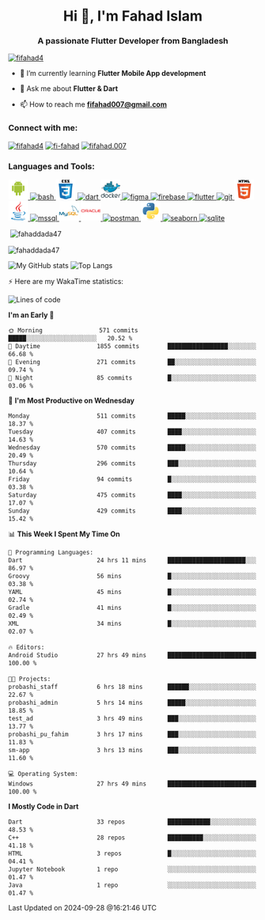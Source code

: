 <h1 align="center">Hi 👋, I'm Fahad Islam</h1>
<h3 align="center">A passionate Flutter Developer from Bangladesh</h3>

<p align="left"> <a href="https://twitter.com/fifahad4" target="blank"><img src="https://img.shields.io/twitter/follow/fifahad4?logo=twitter&style=for-the-badge" alt="fifahad4" /></a> </p>

- 🌱 I’m currently learning **Flutter Mobile App development**

- 💬 Ask me about **Flutter & Dart**

- 📫 How to reach me **fifahad007@gmail.com**

<h3 align="left">Connect with me:</h3>
<p align="left">
<a href="https://twitter.com/fifahad4" target="blank"><img align="center" src="https://raw.githubusercontent.com/rahuldkjain/github-profile-readme-generator/master/src/images/icons/Social/twitter.svg" alt="fifahad4" height="30" width="40" /></a>
<a href="https://linkedin.com/in/fi-fahad" target="blank"><img align="center" src="https://raw.githubusercontent.com/rahuldkjain/github-profile-readme-generator/master/src/images/icons/Social/linked-in-alt.svg" alt="fi-fahad" height="30" width="40" /></a>
<a href="https://fb.com/fifahad.007" target="blank"><img align="center" src="https://raw.githubusercontent.com/rahuldkjain/github-profile-readme-generator/master/src/images/icons/Social/facebook.svg" alt="fifahad.007" height="30" width="40" /></a>
</p>

<h3 align="left">Languages and Tools:</h3>
<p align="left"> <a href="https://developer.android.com" target="_blank" rel="noreferrer"> <img src="https://raw.githubusercontent.com/devicons/devicon/master/icons/android/android-original-wordmark.svg" alt="android" width="40" height="40"/> </a> <a href="https://www.gnu.org/software/bash/" target="_blank" rel="noreferrer"> <img src="https://www.vectorlogo.zone/logos/gnu_bash/gnu_bash-icon.svg" alt="bash" width="40" height="40"/> </a> <a href="https://www.w3schools.com/css/" target="_blank" rel="noreferrer"> <img src="https://raw.githubusercontent.com/devicons/devicon/master/icons/css3/css3-original-wordmark.svg" alt="css3" width="40" height="40"/> </a> <a href="https://dart.dev" target="_blank" rel="noreferrer"> <img src="https://www.vectorlogo.zone/logos/dartlang/dartlang-icon.svg" alt="dart" width="40" height="40"/> </a> <a href="https://www.docker.com/" target="_blank" rel="noreferrer"> <img src="https://raw.githubusercontent.com/devicons/devicon/master/icons/docker/docker-original-wordmark.svg" alt="docker" width="40" height="40"/> </a> <a href="https://www.figma.com/" target="_blank" rel="noreferrer"> <img src="https://www.vectorlogo.zone/logos/figma/figma-icon.svg" alt="figma" width="40" height="40"/> </a> <a href="https://firebase.google.com/" target="_blank" rel="noreferrer"> <img src="https://www.vectorlogo.zone/logos/firebase/firebase-icon.svg" alt="firebase" width="40" height="40"/> </a> <a href="https://flutter.dev" target="_blank" rel="noreferrer"> <img src="https://www.vectorlogo.zone/logos/flutterio/flutterio-icon.svg" alt="flutter" width="40" height="40"/> </a> <a href="https://git-scm.com/" target="_blank" rel="noreferrer"> <img src="https://www.vectorlogo.zone/logos/git-scm/git-scm-icon.svg" alt="git" width="40" height="40"/> </a> <a href="https://www.w3.org/html/" target="_blank" rel="noreferrer"> <img src="https://raw.githubusercontent.com/devicons/devicon/master/icons/html5/html5-original-wordmark.svg" alt="html5" width="40" height="40"/> </a> <a href="https://www.java.com" target="_blank" rel="noreferrer"> <img src="https://raw.githubusercontent.com/devicons/devicon/master/icons/java/java-original.svg" alt="java" width="40" height="40"/> </a> <a href="https://www.microsoft.com/en-us/sql-server" target="_blank" rel="noreferrer"> <img src="https://www.svgrepo.com/show/303229/microsoft-sql-server-logo.svg" alt="mssql" width="40" height="40"/> </a> <a href="https://www.mysql.com/" target="_blank" rel="noreferrer"> <img src="https://raw.githubusercontent.com/devicons/devicon/master/icons/mysql/mysql-original-wordmark.svg" alt="mysql" width="40" height="40"/> </a> <a href="https://www.oracle.com/" target="_blank" rel="noreferrer"> <img src="https://raw.githubusercontent.com/devicons/devicon/master/icons/oracle/oracle-original.svg" alt="oracle" width="40" height="40"/> </a> <a href="https://postman.com" target="_blank" rel="noreferrer"> <img src="https://www.vectorlogo.zone/logos/getpostman/getpostman-icon.svg" alt="postman" width="40" height="40"/> </a> <a href="https://www.python.org" target="_blank" rel="noreferrer"> <img src="https://raw.githubusercontent.com/devicons/devicon/master/icons/python/python-original.svg" alt="python" width="40" height="40"/> </a> <a href="https://seaborn.pydata.org/" target="_blank" rel="noreferrer"> <img src="https://seaborn.pydata.org/_images/logo-mark-lightbg.svg" alt="seaborn" width="40" height="40"/> </a> <a href="https://www.sqlite.org/" target="_blank" rel="noreferrer"> <img src="https://www.vectorlogo.zone/logos/sqlite/sqlite-icon.svg" alt="sqlite" width="40" height="40"/> </a> </p>

<p>&nbsp;<img align="center" src="https://github-readme-stats.vercel.app/api?username=fahaddada47&show_icons=true&locale=en" alt="fahaddada47" /></p>

<p><img align="center" src="https://github-readme-streak-stats.herokuapp.com/?user=fahaddada47&theme=dark" alt="fahaddada47" /></p>


![My GitHub stats](https://github-readme-stats.vercel.app/api?username=Fahaddada47&show_icons=true&theme=radical)
![Top Langs](https://github-readme-stats.vercel.app/api/top-langs/?username=Fahaddada47&layout=donut)


⚡ Here are my WakaTime statistics:

<!--START_SECTION:waka-->
![Lines of code](https://img.shields.io/badge/From%20Hello%20World%20I%27ve%20Written-1.2%20million%20lines%20of%20code-blue)

**I'm an Early 🐤** 

```text
🌞 Morning                571 commits         █████░░░░░░░░░░░░░░░░░░░░   20.52 % 
🌆 Daytime                1855 commits        █████████████████░░░░░░░░   66.68 % 
🌃 Evening                271 commits         ██░░░░░░░░░░░░░░░░░░░░░░░   09.74 % 
🌙 Night                  85 commits          █░░░░░░░░░░░░░░░░░░░░░░░░   03.06 % 
```
📅 **I'm Most Productive on Wednesday** 

```text
Monday                   511 commits         █████░░░░░░░░░░░░░░░░░░░░   18.37 % 
Tuesday                  407 commits         ████░░░░░░░░░░░░░░░░░░░░░   14.63 % 
Wednesday                570 commits         █████░░░░░░░░░░░░░░░░░░░░   20.49 % 
Thursday                 296 commits         ███░░░░░░░░░░░░░░░░░░░░░░   10.64 % 
Friday                   94 commits          █░░░░░░░░░░░░░░░░░░░░░░░░   03.38 % 
Saturday                 475 commits         ████░░░░░░░░░░░░░░░░░░░░░   17.07 % 
Sunday                   429 commits         ████░░░░░░░░░░░░░░░░░░░░░   15.42 % 
```


📊 **This Week I Spent My Time On** 

```text
💬 Programming Languages: 
Dart                     24 hrs 11 mins      ██████████████████████░░░   86.97 % 
Groovy                   56 mins             █░░░░░░░░░░░░░░░░░░░░░░░░   03.38 % 
YAML                     45 mins             █░░░░░░░░░░░░░░░░░░░░░░░░   02.74 % 
Gradle                   41 mins             █░░░░░░░░░░░░░░░░░░░░░░░░   02.49 % 
XML                      34 mins             █░░░░░░░░░░░░░░░░░░░░░░░░   02.07 % 

🔥 Editors: 
Android Studio           27 hrs 49 mins      █████████████████████████   100.00 % 

🐱‍💻 Projects: 
probashi_staff           6 hrs 18 mins       ██████░░░░░░░░░░░░░░░░░░░   22.67 % 
probashi_admin           5 hrs 14 mins       █████░░░░░░░░░░░░░░░░░░░░   18.85 % 
test_ad                  3 hrs 49 mins       ███░░░░░░░░░░░░░░░░░░░░░░   13.77 % 
probashi_pu_fahim        3 hrs 17 mins       ███░░░░░░░░░░░░░░░░░░░░░░   11.83 % 
sm-app                   3 hrs 13 mins       ███░░░░░░░░░░░░░░░░░░░░░░   11.60 % 

💻 Operating System: 
Windows                  27 hrs 49 mins      █████████████████████████   100.00 % 
```

**I Mostly Code in Dart** 

```text
Dart                     33 repos            ████████████░░░░░░░░░░░░░   48.53 % 
C++                      28 repos            ██████████░░░░░░░░░░░░░░░   41.18 % 
HTML                     3 repos             █░░░░░░░░░░░░░░░░░░░░░░░░   04.41 % 
Jupyter Notebook         1 repo              ░░░░░░░░░░░░░░░░░░░░░░░░░   01.47 % 
Java                     1 repo              ░░░░░░░░░░░░░░░░░░░░░░░░░   01.47 % 
```




 Last Updated on 2024-09-28 @16:21:46 UTC
<!--END_SECTION:waka-->

